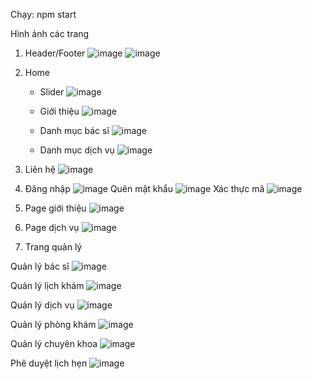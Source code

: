 Chạy: npm start

Hình ảnh các trang
1. Header/Footer
![image](https://github.com/user-attachments/assets/9f2c0ab9-be6e-435e-a31c-561263ec8034)
![image](https://github.com/user-attachments/assets/65c5ff4f-0923-491b-9a4f-cfad5dea1c88)

2. Home
   - Slider
  ![image](https://github.com/user-attachments/assets/df21a33a-f165-4c7a-945c-e2476f3cd30d)

   - Giới thiệu
![image](https://github.com/user-attachments/assets/8936987c-268d-4f47-90f7-e2372c69642a)

   - Danh mục bác sĩ
 ![image](https://github.com/user-attachments/assets/2ed950fe-197d-4702-a4b9-f7ef75bd3236)

   - Danh mục dịch vụ
  ![image](https://github.com/user-attachments/assets/7d5c5929-35e3-4b8d-a00c-94cbfde4b37c)

3. Liên hệ
![image](https://github.com/user-attachments/assets/6fca8c80-71c0-420c-807f-c87048ec71bd)

4. Đăng nhập
![image](https://github.com/user-attachments/assets/f4311cb7-a494-4f48-be8e-ac9f2ea5047c)
   Quên mật khẩu
   ![image](https://github.com/user-attachments/assets/637b5f1a-a6d9-4bff-8724-8dfef2faae4e)
   Xác thực mã
   ![image](https://github.com/user-attachments/assets/2c3667d6-ee0a-4a36-b888-8f6db3f9f772)

6. Page giới thiệu
![image](https://github.com/user-attachments/assets/0e1a7738-6f8a-4000-90f7-1e2e606a2dc8)
7. Page dịch vụ
![image](https://github.com/user-attachments/assets/bf638f40-e9e1-43c0-aff9-1be85081bab6)


8. Trang quản lý

Quản lý bác sĩ
![image](https://github.com/user-attachments/assets/e4ebaea8-51a7-49bd-b04c-7f8e3df0bb35)

Quản lý lịch khám
![image](https://github.com/user-attachments/assets/c40b04b4-4313-4654-bd53-7144f26b300b)

Quản lý dịch vụ
![image](https://github.com/user-attachments/assets/85398a9f-d8ac-499c-b3d5-7dc28e73177d)

Quản lý phòng khám
![image](https://github.com/user-attachments/assets/5a027e2d-4ff1-4ad9-8eeb-76dfef14d3bc)

Quản lý chuyên khoa
![image](https://github.com/user-attachments/assets/c4d62975-b86f-4e17-b7c0-13c1369a0280)

Phê duyệt lịch hẹn
![image](https://github.com/user-attachments/assets/60fb3967-3b71-477d-acce-92a6164b4d20)

